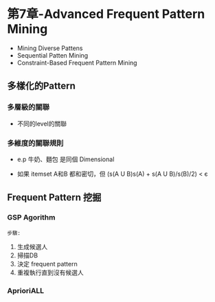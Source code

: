# 第7章-Advanced Frequent Pattern Mining
* Mining Diverse Pattens
* Sequential Patten Mining
* Constraint-Based Frequent Pattern Mining

## 多樣化的Pattern
### 多層級的關聯
* 不同的level的關聯

### 多維度的關聯規則
* e.p 牛奶、麵包 是同個 Dimensional

* 如果 itemset A和B 都和密切，但 (s(A U B)s(A) + s(A U B)/s(B)/2) < є

## Frequent Pattern 挖掘

### GSP Agorithm
`步驟:`
1. 生成候選人
2. 掃描DB
3. 決定 frequent pattern
4. 重複執行直到沒有候選人

### AprioriALL
